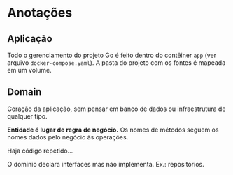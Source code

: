 # Anotações

## Aplicação

Todo o gerenciamento do projeto Go é feito dentro do contêiner `app` (ver arquivo `docker-compose.yaml`). A pasta do projeto com os fontes é mapeada em um volume.

## Domain

Coração da aplicação, sem pensar em banco de dados ou infraestrutura de qualquer tipo.

**Entidade é lugar de regra de negócio.** Os nomes de métodos seguem os nomes dados pelo negócio às operações.

Haja código repetido...

O domínio declara interfaces mas não implementa. Ex.: repositórios.

